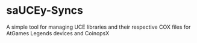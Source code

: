 # saUCEy-Syncs
A simple tool for managing UCE libraries and their respective COX files for AtGames Legends devices and CoinopsX
